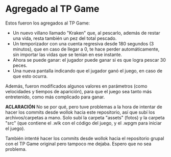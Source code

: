 # Agregado al TP Game
Estos fueron los agregados al TP Game:
- Un nuevo villano llamado "Kraken" que, al pescarlo, además de restar una vida, resta también un pez del total pescado.
- Un temporizador con una cuenta regresiva desde 180 segundos (3 minutos), que en caso de llegar a 0, te hace perder automáticamente, sin importar las vidas que se tenían en ese instante.
- Ahora se puede ganar: el jugador puede ganar si es que logra pescar 30 peces.
- Una nueva pantalla indicando que el jugador ganó el juego, en caso de que esto ocurra.

Además, fueron modificados algunos valores en parámetros (como velocidades y tiempos de aparición), para que el juego sea tanto más entretenido, como más complicado para ganar.

**ACLARACIÓN**
No se por qué, pero tuve problemas a la hora de intentar de hacer los commits desde wollok hacia este repositorio, así que subí los archivos/carpetas a mano. Solo subí la carpeta "assets" (fotos) y la carpeta "src" (que contiene el .wlk con el código del juego, y el .wpgm para iniciar el juego).

También intenté hacer los commits desde wollok hacia el repositorio grupal con el TP Game original pero tampoco me dejaba. Espero que no sea problema.
